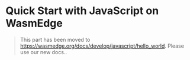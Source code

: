 # Quick Start with JavaScript on WasmEdge

> This part has been moved to  <https://wasmedge.org/docs/develop/javascript/hello_world>. Please use our new docs..
